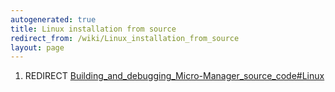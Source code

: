 ```yaml
---
autogenerated: true
title: Linux installation from source
redirect_from: /wiki/Linux_installation_from_source
layout: page
---
```


1.  REDIRECT
    [Building\_and\_debugging\_Micro-Manager\_source\_code\#Linux](Building_and_debugging_Micro-Manager_source_code#linux "wikilink")
